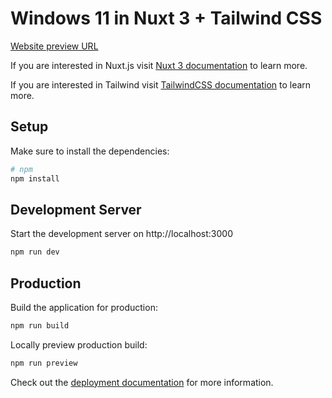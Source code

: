 # Windows 11 in Nuxt 3 + Tailwind CSS

[Website preview URL](https://os-windows11.vercel.app/)

If you are interested in Nuxt.js visit [Nuxt 3 documentation](https://nuxt.com/docs/getting-started/introduction) to learn more.

If you are interested in Tailwind visit [TailwindCSS documentation](https://tailwindcss.com/) to learn more.

## Setup

Make sure to install the dependencies:

```bash
# npm
npm install
```

## Development Server

Start the development server on http://localhost:3000

```bash
npm run dev
```

## Production

Build the application for production:

```bash
npm run build
```

Locally preview production build:

```bash
npm run preview
```

Check out the [deployment documentation](https://nuxt.com/docs/getting-started/deployment) for more information.
